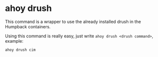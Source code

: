 # ahoy drush

This command is a wrapper to use the already installed drush in the Humpback containers.

Using this command is really easy, just write `ahoy drush <drush command>`, example:

```bash
ahoy drush cim
```
